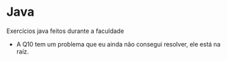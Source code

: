 # Java
 Exercícios java feitos durante a faculdade

 - A Q10 tem um problema que eu ainda não consegui resolver, ele está na raíz.
